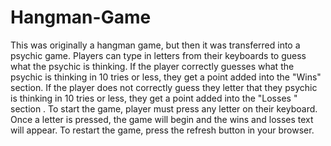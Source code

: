 # Hangman-Game
This was originally a hangman game, but then it was transferred into a psychic game. Players can type in letters from their keyboards to guess what the psychic is thinking. If the player correctly guesses what the psychic is thinking in 10 tries or less, they get a point added into the "Wins" section. If the player does not correctly guess they letter that they psychic is thinking in 10 tries or less, they get a point added into the "Losses " section . To start the game, player must press any letter on their keyboard. Once a letter is pressed, the game will begin and the wins and losses text will appear.
To restart the game, press the refresh button in your browser. 
